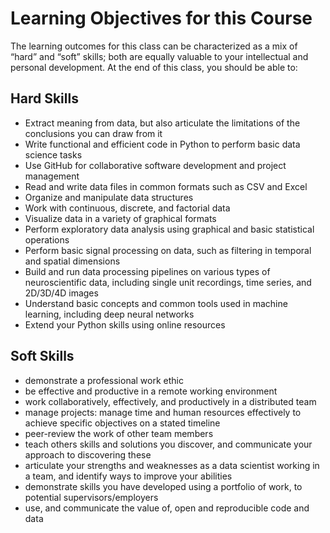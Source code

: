 # Learning Objectives for this Course

The learning outcomes for this class can be characterized as a mix of “hard” and “soft” skills; both are equally valuable to your intellectual and personal development. At the end of this class, you should be able to:

## Hard Skills
- Extract meaning from data, but also articulate the limitations of the conclusions you can draw from it
- Write functional and efficient code in Python to perform basic data science tasks
- Use GitHub for collaborative software development and project management
- Read and write data files in common formats such as CSV and Excel
- Organize and manipulate data structures
- Work with continuous, discrete, and factorial data
- Visualize data in a variety of graphical formats
- Perform exploratory data analysis using graphical and basic statistical operations
- Perform basic signal processing on data, such as filtering in temporal and spatial dimensions
- Build and run data processing pipelines on various types of neuroscientific data, including single unit recordings, time series, and 2D/3D/4D images
- Understand basic concepts and common tools used in machine learning, including deep neural networks
- Extend your Python skills using online resources

## Soft Skills
- demonstrate a professional work ethic
- be effective and productive in a remote working environment
- work collaboratively, effectively, and productively in a distributed team
- manage projects: manage time and human resources effectively to achieve specific objectives on a stated timeline
- peer-review the work of other team members
- teach others skills and solutions you discover, and communicate your approach to discovering these
- articulate your strengths and weaknesses as a data scientist working in a team, and identify ways to improve your abilities
- demonstrate skills you have developed using a portfolio of work, to potential supervisors/employers
- use, and communicate the value of, open and reproducible code and data
